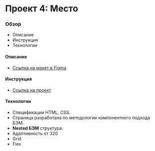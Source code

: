 # Проект 4: Место

### Обзор
* Описание
* Инструкция
* Технологии

#### Описание
* [Ссылка на макет в Figma](https://www.figma.com/file/GPLtit8IGdANX8eYWiBN5Q/landing)

#### Инструкция
* [Ссылка на проект](https://alexandrprokhorov1988.github.io/Landing/)


#### Технологии
* Спецификации HTML, CSS.
* Страница разработана по методологии компонентного подхода БЭМ. 
* **Nested БЭМ** структура.  
* Адаптивность от 320
* Grid
* Flex 
